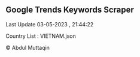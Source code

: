 

## Google Trends Keywords Scraper 
 
Last Update 03-05-2023 , 21:44:22

Country List :
VIETNAM.json



© Abdul Muttaqin 
